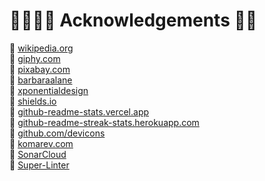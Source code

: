 # 🧚🏻‍♀️✨ Acknowledgements 🏰💕

💎 [wikipedia.org](https://wikipedia.org)\
💎 [giphy.com](https://giphy.com)\
💎 [pixabay.com](https://pixabay.com)\
💎 [barbaraalane](https://pixabay.com/users/barbaraalane-756613)\
💎 [xponentialdesign](https://giphy.com/xponentialdesign)\
💎 [shields.io](https://img.shields.io)\
💎 [github-readme-stats.vercel.app](https://github-readme-stats.vercel.app)\
💎 [github-readme-streak-stats.herokuapp.com](https://github-readme-streak-stats.herokuapp.com)\
💎 [github.com/devicons](https://github.com/devicons)\
💎 [komarev.com](https://komarev.com)\
💎 [SonarCloud](https://sonarcloud.io)\
💎 [Super-Linter](https://github.com/github/super-linter)
